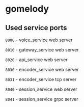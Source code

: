 # gomelody

## Used service ports

`8000` - voice_service web server

`8010` - gateway_service web server

`8020` - api_service web server

`8030` - encoder_service web server

`8031` - encoder_service tcp server

`8040` - session_service web server

`8041` - session_service grpc server
